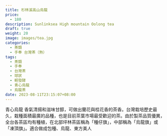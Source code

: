 ```yaml
---
title: 杉林溪高山烏龍
price:
  - 180
description: Sunlinksea High mountain Oolong tea
draft: true
weight: 20
image: images/tea.jpg
categories:
  - 茶類
  - 手奉 台灣茶（熱）
tags:
  - 茶類
  - 手奉
  - 台灣茶
  - 球狀
  - 輕發酵
  - 青心烏龍
  - 烏龍茶
date: 2023-08-11T23:15:07+08:00
---
```

 青心烏龍  香氣清揚和滋味甘醇，可做出蘭花與桂花香的茶香。台灣栽培歷史最久，栽種面積最廣的品種，也是目前茶葉市場最受歡迎的茶。由於製茶品質優異，全台各茶區均有種植，在北部坪林茶區稱為「種仔旗」，中部稱為「烏龍旗」或「凍頂旗」。適合做成包種、烏龍、東方美人
